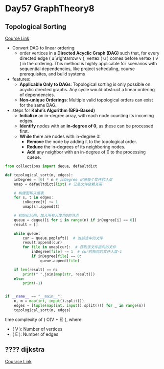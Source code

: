 # Day57 GraphTheory8 
##  Topological Sorting
[Course Link](https://www.programmercarl.com/kamacoder/0117.%E8%BD%AF%E4%BB%B6%E6%9E%84%E5%BB%BA.html#%E6%8B%93%E6%89%91%E6%8E%92%E5%BA%8F%E7%9A%84%E8%83%8C%E6%99%AF)
- Convert DAG to linear ordering
  - order vertices in a **Directed Acyclic Graph (DAG)** such that, for every directed edge \( u \rightarrow v \), vertex \( u \) comes before vertex \( v \) in the ordering. This method is highly applicable for scenarios with sequential dependencies, like project scheduling, course prerequisites, and build systems
- features:
  - **Applicable Only to DAGs**: Topological sorting is only possible on acyclic directed graphs. Any cycle would obstruct a linear ordering of dependencies.
  - **Non-unique Orderings**: Multiple valid topological orders can exist for the same DAG.
- steps for **Kahn’s Algorithm (BFS-Based)**
   - **Initialize** an in-degree array, with each node counting its incoming edges.
   - **Identify** nodes with an **in-degree of 0**, as these can be processed first.
   - **While** there are nodes with in-degree 0:
     - **Remove** the node by adding it to the topological order.
     - **Reduce** the in-degrees of its neighboring nodes.
     - **Add** any neighbor with an in-degree of 0 to the processing queue.
```python
from collections import deque, defaultdict

def topological_sort(n, edges):
    inDegree = [0] * n # inDegree 记录每个文件的入度
    umap = defaultdict(list) # 记录文件依赖关系

    # 构建图和入度表
    for s, t in edges:
        inDegree[t] += 1
        umap[s].append(t)

    # 初始化队列，加入所有入度为0的节点
    queue = deque([i for i in range(n) if inDegree[i] == 0])
    result = []

    while queue:
        cur = queue.popleft()  # 当前选中的文件
        result.append(cur)
        for file in umap[cur]:  # 获取该文件指向的文件
            inDegree[file] -= 1  # cur的指向的文件入度-1
            if inDegree[file] == 0:
                queue.append(file)

    if len(result) == n:
        print(" ".join(map(str, result)))
    else:
        print(-1)


if __name__ == "__main__":
    n, m = map(int, input().split())
    edges = [tuple(map(int, input().split())) for _ in range(m)]
    topological_sort(n, edges)

```
time complexity of \( O(V + E) \), where:
  - \( V \): Number of vertices
  - \( E \): Number of edges

## ???? dijkstra
[Cousrse Link](https://www.programmercarl.com/kamacoder/0047.%E5%8F%82%E4%BC%9Adijkstra%E6%9C%B4%E7%B4%A0.html)
